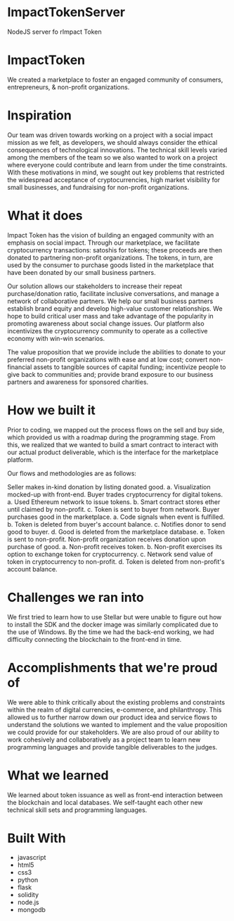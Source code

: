 # ImpactTokenServer
NodeJS server fo rImpact Token

# ImpactToken
We created a marketplace to foster an engaged community of consumers, entrepreneurs, &amp; non-profit organizations.

# Inspiration
Our team was driven towards working on a project with a social impact mission as we felt, as developers, we should always consider the ethical consequences of technological innovations. The technical skill levels varied among the members of the team so we also wanted to work on a project where everyone could contribute and learn from under the time constraints. With these motivations in mind, we sought out key problems that restricted the widespread acceptance of cryptocurrencies, high market visibility for small businesses, and fundraising for non-profit organizations.

# What it does
Impact Token has the vision of building an engaged community with an emphasis on social impact. Through our marketplace, we facilitate cryptocurrency transactions: satoshis for tokens; these proceeds are then donated to partnering non-profit organizations. The tokens, in turn, are used by the consumer to purchase goods listed in the marketplace that have been donated by our small business partners.

Our solution allows our stakeholders to increase their repeat purchase/donation ratio, facilitate inclusive conversations, and manage a network of collaborative partners. We help our small business partners establish brand equity and develop high-value customer relationships. We hope to build critical user mass and take advantage of the popularity in promoting awareness about social change issues. Our platform also incentivizes the cryptocurrency community to operate as a collective economy with win-win scenarios.

The value proposition that we provide include the abilities to donate to your preferred non-profit organizations with ease and at low cost; convert non-financial assets to tangible sources of capital funding; incentivize people to give back to communities and; provide brand exposure to our business partners and awareness for sponsored charities.

# How we built it
Prior to coding, we mapped out the process flows on the sell and buy side, which provided us with a roadmap during the programming stage. From this, we realized that we wanted to build a smart contract to interact with our actual product deliverable, which is the interface for the marketplace platform.

Our flows and methodologies are as follows:

Seller makes in-kind donation by listing donated good. a. Visualization mocked-up with front-end.
Buyer trades cryptocurrency for digital tokens. a. Used Ethereum network to issue tokens. b. Smart contract stores ether until claimed by non-profit. c. Token is sent to buyer from network.
Buyer purchases good in the marketplace. a. Code signals when event is fulfilled. b. Token is deleted from buyer's account balance. c. Notifies donor to send good to buyer. d. Good is deleted from the marketplace database. e. Token is sent to non-profit.
Non-profit organization receives donation upon purchase of good. a. Non-profit receives token. b. Non-profit exercises its option to exchange token for cryptocurrency. c. Network send value of token in cryptocurrency to non-profit. d. Token is deleted from non-profit's account balance.

# Challenges we ran into
We first tried to learn how to use Stellar but were unable to figure out how to install the SDK and the docker image was similarly complicated due to the use of Windows. By the time we had the back-end working, we had difficulty connecting the blockchain to the front-end in time.

# Accomplishments that we're proud of
We were able to think critically about the existing problems and constraints within the realm of digital currencies, e-commerce, and philanthropy. This allowed us to further narrow down our product idea and service flows to understand the solutions we wanted to implement and the value proposition we could provide for our stakeholders. We are also proud of our ability to work cohesively and collaboratively as a project team to learn new programming languages and provide tangible deliverables to the judges.

# What we learned
We learned about token issuance as well as front-end interaction between the blockchain and local databases. We self-taught each other new technical skill sets and programming languages.

# Built With
* javascript
* html5
* css3
* python
* flask
* solidity
* node.js
* mongodb
